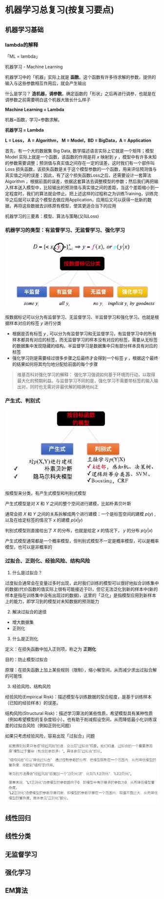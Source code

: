 # 机器学习总复习(按复习要点)

## 机器学习基础

### lambda的解释

「ML = lambda」

机器学习 - Machine Learning

机器学习中的「机器」实际上就是 **函数**。这个函数有许多待求解的参数，提供的输入与这些参数相互作用后，就会产生输出

什么是学习？ **造机器，调参数**。确定函数的「形状」之后再进行调参，也就是在调参数之前需要明白这个机器大致长什么样子

**Machine Learning = Lambda**

机器=函数，学习=参数求解。

**机器学习 = Lambda**

**L = Loss， A = Algorithm， M = Model，BD = BigData，A = Application**

首先，有一个大的数据集 Big Data, 数学描述语言实际上它就是一个矩阵；模型 Model 实际上就是一个函数，该函数的作用是将 $x$ 映射到 $y$ ，模型中有许多未知的参数需要调整；预测值与真实值之间存在一定的误差，这时我们有一个部件叫 Loss 损失函数，该损失函数是关于这个模型参数的一个函数，用来评估预测值与真实值之间的误差；因此，有了这个损失函数Loss之后，还需要设计一套算法 Algorithm ，根据前面的误差，依据这套算法去调整模型的参数；然后我们再把输入样本送入模型中，比较输出的预测值与真实值之间的差距，当这个差距缩小到一定程度时，我们的算法就会停止。把上述这样的过程称之为训练Training，训练完毕之后就可以拿这个模型去做应用Application，应用后又可以获得一批新的数据，再将这些数据去训练原有模型，使其更适合当下的应用

机器学习的三要素：模型、算法与策略(又叫Loss)

### 机器学习的类型：有监督学习、无监督学习、强化学习

![按数据标记分类](images/2023-02-06-17-11-15.png)

按数据标记可以分为有监督学习、无监督学习、半监督学习和强化学习。也就是根据样本对应的标签 $y$ 进行分类

* 根据是否有标签 $y$ , 可以分为有监督学习和无监督学习，有监督学习中的所有样本都具有对应的标签，而无监督学习的样本没有对应的标签，需要从无标签的数据集中发现隐藏的结构。半监督学习是数据集中只有部分样本具有对应的标签
* 强化学习则是需要经过很多步骤之后最终才会得到一个标签 $y$ ，根据这个最终的结果如何将其均匀地分配给前面的每个步骤

> 维基百科对强化学习的解释：
> 强化学习强调如何基于环境而行动，以取得最大化的预期利益。与监督学习不同的是，强化学习不需要带标签的输入输出对，同时也无需对非最优解的精确地纠正

### 产生式、判别式

![按模型分类](images/2023-02-06-17-24-51.png)

按模型来分类，有产生式模型和判别式模型

产生式模型是对 $X$ 和 $Y$ 之间的整个空间进行建模，比如朴素贝叶斯

通常会把 $X$ 和 $Y$ 之间的关系拆解成两个进行建模：一个是标签空间的建模 $p(y)$ , 以及在给定标签的情况下 $x$ 的建模 $p(x | y)$

判别式模型则直接给出了 $X$ 的分布，也就是给定 $x$ 的情况下， $y$ 的分布 $p(y | x)$ 

产生式模型通常都是一个概率模型，但判别式模型不一定是概率模型，可以是概率模型，也可以是非概率的

### 过拟合、正则化、经验风险、结构风险

1. 什么是过拟合？

过度拟合通常会在变量过多时出现，此时我们训练的模型可以很好地拟合训练集中的数据(代价函数的值实际上很有可能接近于0)，但它无法泛化到新的样本中(新的样本是指在训练集中没有出现过的数据)，这里的「泛化」是指模型应用到新样本上的能力，即学习到的模型对未知数据的预测能力

2. 解决过拟合的途径

* 增大数据集
* 正则化

3. 什么是正则化

定义：在损失函数中加入正则项，称之为 **正则化**

目的：防止模型过拟合

原理：在损失函数上加上某些规则（限制），缩小解空间，从而减少求出过拟合解的可能性

3. 经验风险、结构风险

经验风险(Empirical Risk)：描述模型与训练数据的契合程度，是基于训练样本（已知的经验样本）的误差。

结构风险(Structural Risk)：描述学习算法的某些性质，希望模型具有某种性质（例如希望模型的复杂度较小）。也有助于削减假设空间，从而降低最小化训练误差的过拟合风险（例如正则化问题）

如果只考虑经验风险，容易出现「过拟合」问题

![结构风险](images/2023-02-09-12-46-37.png)

## 线性回归

## 线性分类

## 无监督学习

## 强化学习

## EM算法

